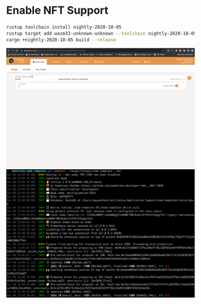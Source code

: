 # Enable NFT Support

```bash
rustup toolchain install nightly-2020-10-05
rustup target add wasm32-unknown-unknown --toolchain nightly-2020-10-05
cargo +nightly-2020-10-05 build --release
```

![image](image1.png)
![image](image2.png)